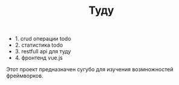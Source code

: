<p align="center">
    <h1 align="center">Туду</h1>
    <br>
</p>
<p>
<ul>
<li>1. crud операции todo</li>
<li>2. статистика todo</li>
<li>3. restfull api для туду</li>
<li>4. фронтенд vue.js</li>
</ul>
Этот проект предназначен сугубо для изучения возмножностей фреймворков. 
</p>
